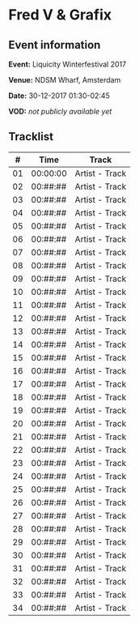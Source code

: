 # Fred V & Grafix
## Event information
**Event:** Liquicity Winterfestival 2017

**Venue:** NDSM Wharf, Amsterdam

**Date:** 30-12-2017 01:30-02:45

**VOD:** *not publicly available yet*

## Tracklist
| \#  | Time     | Track                                                                                          |
| --- | -------- | ---------------------------------------------------------------------------------------------- |
| 01  | 00:00:00 | Artist - Track                                                     |
| 02  | 00:##:## | Artist - Track                                   |
| 03  | 00:##:## | Artist - Track                                                                |
| 04  | 00:##:## | Artist - Track                                                                      |
| 05  | 00:##:## | Artist - Track                                                                  |
| 06  | 00:##:## | Artist - Track                                             |
| 07  | 00:##:## | Artist - Track                                                        |
| 08  | 00:##:## | Artist - Track                                                                 |
| 09  | 00:##:## | Artist - Track                                                                     |
| 10  | 00:##:## | Artist - Track                                          |
| 11  | 00:##:## | Artist - Track                                              |
| 12  | 00:##:## | Artist - Track                          |
| 13  | 00:##:## | Artist - Track                         |
| 14  | 00:##:## | Artist - Track                          |
| 15  | 00:##:## | Artist - Track                          |
| 16  | 00:##:## | Artist - Track                          |
| 17  | 00:##:## | Artist - Track                          |
| 18  | 00:##:## | Artist - Track                         |
| 19  | 00:##:## | Artist - Track                          |
| 20  | 00:##:## | Artist - Track                         |
| 21  | 00:##:## | Artist - Track                          |
| 22  | 00:##:## | Artist - Track                        |
| 23  | 00:##:## | Artist - Track                          |
| 24  | 00:##:## | Artist - Track                        |
| 25  | 00:##:## | Artist - Track                          |
| 26  | 00:##:## | Artist - Track                         |
| 27  | 00:##:## | Artist - Track                          |
| 28  | 00:##:## | Artist - Track                        |
| 29  | 00:##:## | Artist - Track                         |
| 30  | 00:##:## | Artist - Track                         |
| 31  | 00:##:## | Artist - Track                          |
| 32  | 00:##:## | Artist - Track                         |
| 33  | 00:##:## | Artist - Track                         |
| 34  | 00:##:## | Artist - Track                          |

